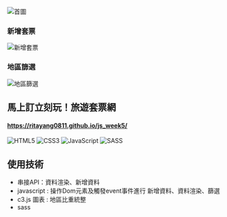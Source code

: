 ![首圖](https://imgur.com/whytPyr.jpg)
### 新增套票
![新增套票](https://imgur.com/oKFA5LZ.gif)
### 地區篩選
![地區篩選](https://imgur.com/Im8mFOB.gif)
## 馬上訂立刻玩！旅遊套票網
#### https://ritayang0811.github.io/js_week5/

![HTML5](https://img.shields.io/badge/html5-%23E34F26.svg?style=for-the-badge&logo=html5&logoColor=white)
![CSS3](https://img.shields.io/badge/css3-%231572B6.svg?style=for-the-badge&logo=css3&logoColor=white)
![JavaScript](https://img.shields.io/badge/javascript-%23323330.svg?style=for-the-badge&logo=javascript&logoColor=%23F7DF1E)
![SASS](https://img.shields.io/badge/SASS-hotpink.svg?style=for-the-badge&logo=SASS&logoColor=white)

## 使用技術
- 串接API：資料渲染、新增資料
- javascript : 操作Dom元素及觸發event事件進行 新增資料、資料渲染、篩選
- c3.js 圖表 : 地區比重統整
- sass

